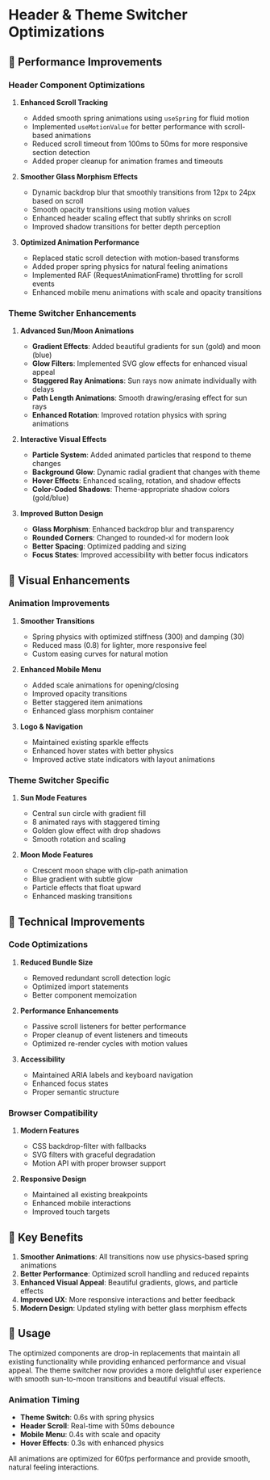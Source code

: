 # Header & Theme Switcher Optimizations

## 🚀 Performance Improvements

### Header Component Optimizations

1. **Enhanced Scroll Tracking**
   - Added smooth spring animations using `useSpring` for fluid motion
   - Implemented `useMotionValue` for better performance with scroll-based animations
   - Reduced scroll timeout from 100ms to 50ms for more responsive section detection
   - Added proper cleanup for animation frames and timeouts

2. **Smoother Glass Morphism Effects**
   - Dynamic backdrop blur that smoothly transitions from 12px to 24px based on scroll
   - Smooth opacity transitions using motion values
   - Enhanced header scaling effect that subtly shrinks on scroll
   - Improved shadow transitions for better depth perception

3. **Optimized Animation Performance**
   - Replaced static scroll detection with motion-based transforms
   - Added proper spring physics for natural feeling animations
   - Implemented RAF (RequestAnimationFrame) throttling for scroll events
   - Enhanced mobile menu animations with scale and opacity transitions

### Theme Switcher Enhancements

1. **Advanced Sun/Moon Animations**
   - **Gradient Effects**: Added beautiful gradients for sun (gold) and moon (blue)
   - **Glow Filters**: Implemented SVG glow effects for enhanced visual appeal
   - **Staggered Ray Animations**: Sun rays now animate individually with delays
   - **Path Length Animations**: Smooth drawing/erasing effect for sun rays
   - **Enhanced Rotation**: Improved rotation physics with spring animations

2. **Interactive Visual Effects**
   - **Particle System**: Added animated particles that respond to theme changes
   - **Background Glow**: Dynamic radial gradient that changes with theme
   - **Hover Effects**: Enhanced scaling, rotation, and shadow effects
   - **Color-Coded Shadows**: Theme-appropriate shadow colors (gold/blue)

3. **Improved Button Design**
   - **Glass Morphism**: Enhanced backdrop blur and transparency
   - **Rounded Corners**: Changed to rounded-xl for modern look
   - **Better Spacing**: Optimized padding and sizing
   - **Focus States**: Improved accessibility with better focus indicators

## 🎨 Visual Enhancements

### Animation Improvements

1. **Smoother Transitions**
   - Spring physics with optimized stiffness (300) and damping (30)
   - Reduced mass (0.8) for lighter, more responsive feel
   - Custom easing curves for natural motion

2. **Enhanced Mobile Menu**
   - Added scale animations for opening/closing
   - Improved opacity transitions
   - Better staggered item animations
   - Enhanced glass morphism container

3. **Logo & Navigation**
   - Maintained existing sparkle effects
   - Enhanced hover states with better physics
   - Improved active state indicators with layout animations

### Theme Switcher Specific

1. **Sun Mode Features**
   - Central sun circle with gradient fill
   - 8 animated rays with staggered timing
   - Golden glow effect with drop shadows
   - Smooth rotation and scaling

2. **Moon Mode Features**
   - Crescent moon shape with clip-path animation
   - Blue gradient with subtle glow
   - Particle effects that float upward
   - Enhanced masking transitions

## 🔧 Technical Improvements

### Code Optimizations

1. **Reduced Bundle Size**
   - Removed redundant scroll detection logic
   - Optimized import statements
   - Better component memoization

2. **Performance Enhancements**
   - Passive scroll listeners for better performance
   - Proper cleanup of event listeners and timeouts
   - Optimized re-render cycles with motion values

3. **Accessibility**
   - Maintained ARIA labels and keyboard navigation
   - Enhanced focus states
   - Proper semantic structure

### Browser Compatibility

1. **Modern Features**
   - CSS backdrop-filter with fallbacks
   - SVG filters with graceful degradation
   - Motion API with proper browser support

2. **Responsive Design**
   - Maintained all existing breakpoints
   - Enhanced mobile interactions
   - Improved touch targets

## 🎯 Key Benefits

1. **Smoother Animations**: All transitions now use physics-based spring animations
2. **Better Performance**: Optimized scroll handling and reduced repaints
3. **Enhanced Visual Appeal**: Beautiful gradients, glows, and particle effects
4. **Improved UX**: More responsive interactions and better feedback
5. **Modern Design**: Updated styling with better glass morphism effects

## 🚀 Usage

The optimized components are drop-in replacements that maintain all existing functionality while providing enhanced performance and visual appeal. The theme switcher now provides a more delightful user experience with smooth sun-to-moon transitions and beautiful visual effects.

### Animation Timing
- **Theme Switch**: 0.6s with spring physics
- **Header Scroll**: Real-time with 50ms debounce
- **Mobile Menu**: 0.4s with scale and opacity
- **Hover Effects**: 0.3s with enhanced physics

All animations are optimized for 60fps performance and provide smooth, natural feeling interactions.